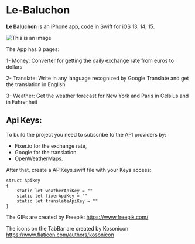 # Le-Baluchon

**Le Baluchon** is an iPhone app, code in Swift for iOS 13, 14, 15.

![This is an image](https://image.noelshack.com/fichiers/2022/33/2/1660671175-weather.gif)

The App has 3 pages:

1- Money: Converter for getting the daily exchange rate from euros to dollars

2- Translate: Write in any language recognized by Google Translate and get the translation in English

3- Weather: Get the weather forecast for New York and Paris in Celsius and in Fahrenheit

## Api Keys:
To build the project you need to subscribe to the API providers by:
- Fixer.io for the exchange rate,
- Google for the translation
- OpenWeatherMaps.

After that, create a APIKeys.swift file with your Keys access:
```
struct Apikey
{
    static let weatherApiKey = ""
    static let fixerApiKey = ""
    static let translateApiKey = ""
}
```

The GIFs are created by Freepik: https://www.freepik.com/

The icons on the TabBar are created by Kosonicon https://www.flaticon.com/authors/kosonicon
